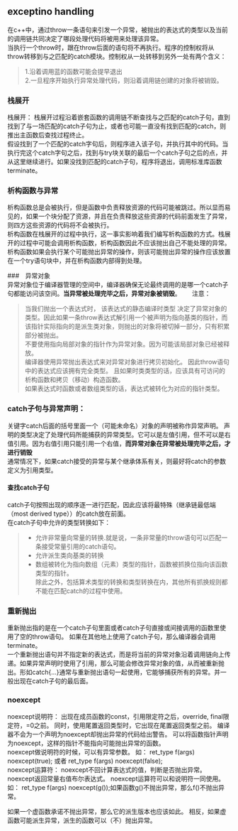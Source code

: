 ## exceptino handling  
在c++中，通过throw一条语句来引发一个异常，被抛出的表达式的类型以及当前的调用链共同决定了哪段处理代码将被用来处理该异常。  
当执行一个throw时，跟在throw后面的语句将不再执行。程序的控制权将从throw转移到与之匹配的catch模块。控制权从一处转移到另外一处有两个含义：  
> 1.沿着调用蓝的函数可能会提早退出  
> 2.一旦程序开始执行异常处理代码，则沿着调用链创建的对象将被销毁。  

### 栈展开
栈展开： 栈展开过程沿着嵌套函数的调用链不断查找与之匹配的catch子句，直到找到了与一场匹配的catch子句为止，或者也可能一直没有找到匹配的catch，则推出主函数后查找过程终止。  
假设找到了一个匹配的catch字句后，则程序进入该子句，并执行其中的代码。当执行完这个catch字句之后，找到与try块关联的最后一个catch子句之后的点，并从这里继续进行。如果没找到匹配的catch子句，程序将退出，调用标准库函数terminate。  

### 析构函数与异常
析构函数总是会被执行，但是函数中负责释放资源的代码可能被跳过。所以显而易见的，如果一个块分配了资源，并且在负责释放这些资源的代码前面发生了异常，则四方这些资源的代码将不会被执行。  
析构函数在栈展开的过程中执行，这一事实影响着我们编写析构函数的方式。栈展开的过程中可能会调用析构函数，析构函数因此不应该抛出自己不能处理的异常。析构函数如果会执行某个可能抛出异常的操作，则该可能抛出异常的操作应该放置在一个try语句块中，并在析构函数内部得到处理。  

###　异常对象  
异常对象位于编译器管理的空间中，编译器确保无论最终调用的是哪一个catch子句都能访问该空间。**当异常被处理完毕之后，异常对象被销毁**。　　
注意：
> 当我们抛出一个表达式时， 该表达式的静态编译时类型 决定了异常对象的类型。因此如果一条throw表达式解引用一个被声明为指向基类的指针，而该指针实际指向的是派生类对象，则抛出的对象将被切掉一部分，只有积累部分被抛出。    
> 不要使用指向局部对象的指针作为异常对象。因为可能该局部对象已经被释放。  
> 编译器使用异常抛出表达式来对异常对象进行拷贝初始化。 因此throw语句中的表达式应该拥有完全类型。 且如果时类类型的话，应该具有可访问的析构函数和拷贝（移动）构造函数。  
> 如果表达式时函数或者数组类型的话，表达式被转化为对应的指针类型。  
 
### catch子句与异常声明： 
关键字catch后面的括号里面一个（可能未命名）对象的声明被称作异常声明。 声明的类型决定了处理代码所能捕获的异常类型。它可以是左值引用，但不可以是右值引用。因为右值引用只能引用一个右值，**而异常对象在异常被处理完毕之后，才进行销毁**    
通常情况下，如果catch接受的异常与某个继承体系有关，则最好将catch的参数定义为引用类型。  
#### 查找catch子句 
catch子句按照出现的顺序逐一进行匹配，因此应该将最特殊（继承链最低端（most derived type））的catch放在前面。   
在catch子句中允许的类型转换如下： 
>- 允许非常量向常量的转换.就是说，一条非常量的throw语句可以匹配一条接受常量引用的catch语句。  
>- 允许派生类向基类的转换   
>- 数组被转化为指向数组（元素）类型的指针，函数被抓换位指向该函数类型的指针。  
除此之外，包括算术类型的转换和类型转换在内，其他所有抓换规则都不能在匹配catch的过程中使用。  

### 重新抛出
重新抛出指的是在一个catch子句里面或者catch子句直接或间接调用的函数里使用了空的throw语句。  如果在其他地上使用了catch子句，那么编译器会调用terminate。  
一个重新抛出语句并不指定新的表达式，而是将当前的异常对象沿着调用链向上传递。如果异常声明时使用了引用，那么可能会修改异常对象的值，从而被重新抛出。形如catch{...}通常与重新抛出语句一起使用，它能够捕获所有的异常。并一般出现在catch子句的最后面。  

### noexcept 
noexcept说明符： 出现在成员函数的const，引用限定符之后，override, final限定符，=0之前。     同时，使用尾置返回类型时，它出现在尾置返回类型之前。 编译器不会为一个声明为noexcept却抛出异常的代码给出警告。  可以将函数指针声明为noexcept，这样的指针不能指向可能抛出异常的函数。  
noexcept做说明符的时候，可以有异常参数。 如：  ret_type f(args) noexcept(true); 或者 ret_type f(args) noexcept(false);  
noexcept运算符： noexcept不回计算表达式的值，判断是否抛出异常。noexcept返回常量右值布尔表达式。  noexcept运算符可以和说明符一同使用。  如： ret_type f(args) noexcept(g());如果函数g()不抛出异常，那么f()不抛出异常。  

如果一个虚函数承诺不抛出异常，那么它的派生版本也应该如此。  相反，如果虚函数可能派生异常，派生的函数可以（不）抛出异常。  
